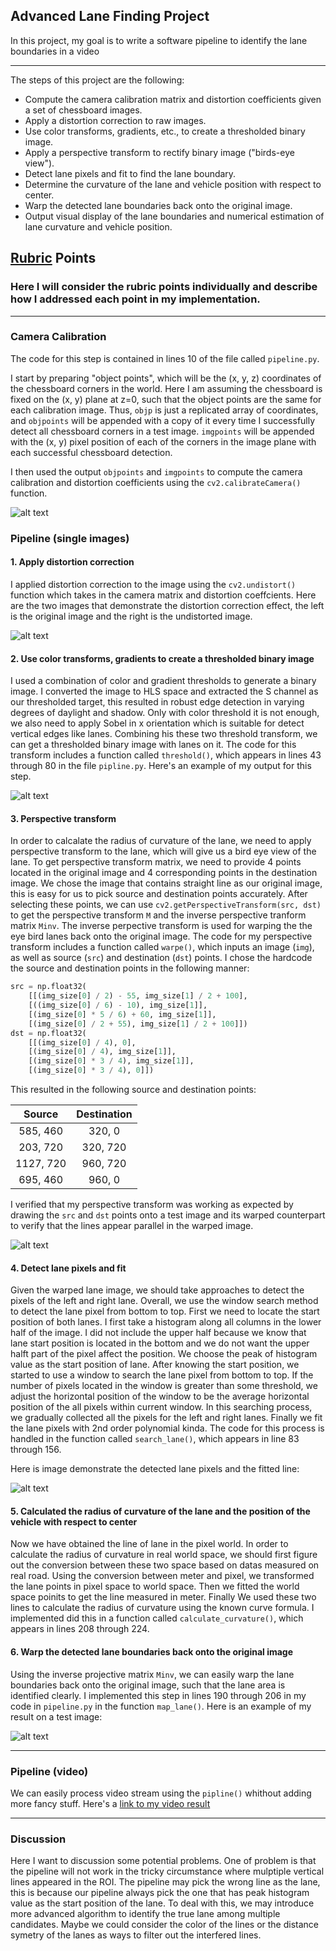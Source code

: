 ## **Advanced Lane Finding Project**

In this project, my goal is to write a software pipeline to identify the lane boundaries in a video

---

The steps of this project are the following:

* Compute the camera calibration matrix and distortion coefficients given a set of chessboard images.
* Apply a distortion correction to raw images.
* Use color transforms, gradients, etc., to create a thresholded binary image.
* Apply a perspective transform to rectify binary image ("birds-eye view").
* Detect lane pixels and fit to find the lane boundary.
* Determine the curvature of the lane and vehicle position with respect to center.
* Warp the detected lane boundaries back onto the original image.
* Output visual display of the lane boundaries and numerical estimation of lane curvature and vehicle position.

[//]: # (Image References)

[image1]: ./output_images/undistort.png "Undistorted"
[image2]: ./test_images/test3.jpg "Road Transformed"
[image3]: ./output_images/threshold.jpg "Binary Example"
[image4]: ./output_images/warp.jpg "Warp Example"
[image5]: ./examples/color_fit_lines.jpg "Fit Visual"
[image6]: ./output_images/output.jpg "Output"
[video1]: ./project_video.mp4 "Video"

## [Rubric](https://review.udacity.com/#!/rubrics/571/view) Points

### Here I will consider the rubric points individually and describe how I addressed each point in my implementation.

---

### Camera Calibration

The code for this step is contained in lines 10 of the file called `pipeline.py`.

I start by preparing "object points", which will be the (x, y, z) coordinates of the chessboard corners in the world. Here I am assuming the chessboard is fixed on the (x, y) plane at z=0, such that the object points are the same for each calibration image.  Thus, `objp` is just a replicated array of coordinates, and `objpoints` will be appended with a copy of it every time I successfully detect all chessboard corners in a test image.  `imgpoints` will be appended with the (x, y) pixel position of each of the corners in the image plane with each successful chessboard detection.

I then used the output `objpoints` and `imgpoints` to compute the camera calibration and distortion coefficients using the `cv2.calibrateCamera()` function.

![alt text][image1]

### Pipeline (single images)

#### 1. Apply distortion correction

I applied distortion correction to the image using the `cv2.undistort()` function which takes in the camera matrix and distortion coeffcients. Here are the two images that demonstrate the distortion correction effect, the left is the original image and the right is the undistorted image.

![alt text][image2]

#### 2. Use color transforms, gradients to create a thresholded binary image

I used a combination of color and gradient thresholds to generate a binary image. I converted the image to HLS space and extracted the S channel as our thresholded target, this resulted in robust edge detection in varying degrees of daylight and shadow. Only with color threshold it is not enough, we also need to apply Sobel in x orientation which is suitable for detect vertical edges like lanes. Combining his these two threshold transform, we can get a thresholded binary image with lanes on it. The code for this transform includes a function called `threshold()`, which appears in lines 43 through 80 in the file `pipline.py`. Here's an example of my output for this step.

![alt text][image3]

#### 3. Perspective transform

In order to calcalate the radius of curvature of the lane, we need to apply perspective transform to the lane, which will give us a bird eye view of the lane. To get perspective transform matrix, we need to provide 4 points located in the original image and 4 corresponding points in the destination image. We chose the image that contains straight line as our original image, this is easy for us to pick source and destination points accurately. After selecting these points, we can use `cv2.getPerspectiveTransform(src, dst)` to get the perspective transform `M` and the inverse perspective tranform matrix `Minv`. The inverse perpective transform is used for warping the the eye bird lanes back onto the original image. The code for my perspective transform includes a function called `warpe()`, which inputs an image (`img`), as well as source (`src`) and destination (`dst`) points.  I chose the hardcode the source and destination points in the following manner:

```python
src = np.float32(
    [[(img_size[0] / 2) - 55, img_size[1] / 2 + 100],
    [((img_size[0] / 6) - 10), img_size[1]],
    [(img_size[0] * 5 / 6) + 60, img_size[1]],
    [(img_size[0] / 2 + 55), img_size[1] / 2 + 100]])
dst = np.float32(
    [[(img_size[0] / 4), 0],
    [(img_size[0] / 4), img_size[1]],
    [(img_size[0] * 3 / 4), img_size[1]],
    [(img_size[0] * 3 / 4), 0]])
```

This resulted in the following source and destination points:

| Source        | Destination   |
|:-------------:|:-------------:|
| 585, 460      | 320, 0        |
| 203, 720      | 320, 720      |
| 1127, 720     | 960, 720      |
| 695, 460      | 960, 0        |

I verified that my perspective transform was working as expected by drawing the `src` and `dst` points onto a test image and its warped counterpart to verify that the lines appear parallel in the warped image.

![alt text][image4]

#### 4. Detect lane pixels and fit

Given the warped lane image, we should take approaches to detect the pixels of the left and right lane. Overall, we use the window search method to detect the lane pixel from bottom to top. First we need to locate the start position of both lanes. I first take a histogram along all columns in the lower half of the image. I did not include the upper half because we know that lane start position is located in the bottom and we do not want the upper halft part of the pixel affect the position. We choose the peak of histogram value as the start position of lane. After knowing the start position, we started to use a window to search the lane pixel from bottom to top. If the number of pixels located in the window is greater than some threshold, we adjust the horizontal position of the window to be the average horizontal position of the all pixels within current window. In this searching process, we gradually collected all the pixels for the left and right lanes. Finally we fit the lane pixels with 2nd order polynomial kinda. The code for this process is handled in the function called `search_lane()`, which appears in line 83 through 156.

Here is image demonstrate the detected lane pixels and the fitted line:

![alt text][image5]

#### 5. Calculated the radius of curvature of the lane and the position of the vehicle with respect to center

Now we have obtained the line of lane in the pixel world. In order to calculate the radius of curvature in real world space, we should first figure out the conversion between these two space based on datas measured on real road. Using the conversion between meter and pixel, we transformed the lane points in pixel space to world space. Then we fitted the world space poinits to get the line measured in meter. Finally We used these two lines to calculate the radius of curvature using the known curve formula. I implemented did this in a function called `calculate_curvature()`, which appears in lines 208 through 224.

#### 6. Warp the detected lane boundaries back onto the original image

Using the inverse projective matrix `Minv`, we can easily warp the lane boundaries back onto the original image, such that the lane area is identified clearly. I implemented this step in lines 190 through 206 in my code in `pipeline.py` in the function `map_lane()`.  Here is an example of my result on a test image:

![alt text][image6]

---

### Pipeline (video)

We can easily process video stream using the `pipline()` whithout adding more fancy stuff. Here's a [link to my video result](./project_video_output.mp4)

---

### Discussion

Here I want to discussion some potential problems. One of problem is that the pipeline will not work in the tricky circumstance where mulptiple vertical lines appeared in the ROI. The pipeline may pick the wrong line as the lane, this is because our pipeline always pick the one that has peak histogram value as the start position of the lane. To deal with this, we may introduce more advanced algorithm to identify the true lane among multiple candidates. Maybe we could consider the color of the lines or the distance symetry of the lanes as ways to filter out the interfered lines.